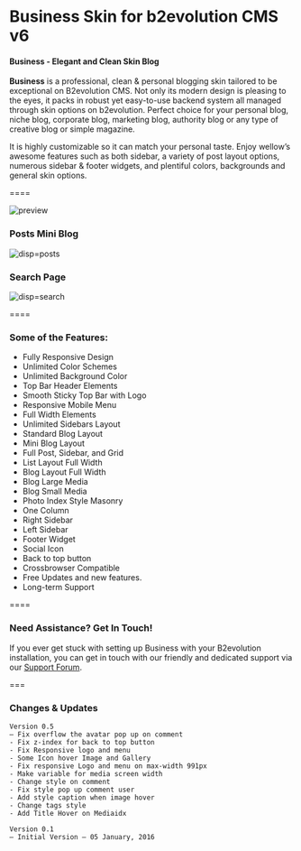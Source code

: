 # Business Skin for b2evolution CMS v6

#### Business - Elegant and Clean Skin Blog

**Business** is a professional, clean & personal blogging skin tailored to be exceptional on B2evolution CMS. Not only its modern design is pleasing to the eyes, it packs in robust yet easy-to-use backend system all managed through skin options on b2evolution. Perfect choice for your personal blog, niche blog, corporate blog, marketing blog, authority blog or any type of creative blog or simple magazine.

It is highly customizable so it can match your personal taste. Enjoy wellow’s awesome features such as both sidebar, a variety of post layout options, numerous sidebar & footer widgets, and plentiful colors, backgrounds and general skin options.

====

![preview](Preview.jpg)

### Posts Mini Blog

![disp=posts](posts_mini_blog.png)

### Search Page

![disp=search](search_page.png)

====

### Some of the Features:

- Fully Responsive Design
- Unlimited Color Schemes
- Unlimited Background Color
- Top Bar Header Elements
- Smooth Sticky Top Bar with Logo
- Responsive Mobile Menu
- Full Width Elements
- Unlimited Sidebars Layout
- Standard Blog Layout
- Mini Blog Layout
- Full Post, Sidebar, and Grid
- List Layout Full Width
- Blog Layout Full Width
- Blog Large Media
- Blog Small Media
- Photo Index Style Masonry
- One Column
- Right Sidebar
- Left Sidebar
- Footer Widget
- Social Icon
- Back to top button
- Crossbrowser Compatible
- Free Updates and new features.
- Long-term Support

====

### Need Assistance? Get In Touch!

If you ever get stuck with setting up Business with your B2evolution installation, you can get in touch with our friendly and dedicated support via our [Support Forum](http://forums.b2evolution.net/).

===

### Changes & Updates

```
Version 0.5
– Fix overflow the avatar pop up on comment
- Fix z-index for back to top button
- Fix Responsive logo and menu
- Some Icon hover Image and Gallery
- Fix responsive Logo and menu on max-width 991px
- Make variable for media screen width
- Change style on comment
- Fix style pop up comment user
- Add style caption when image hover
- Change tags style
- Add Title Hover on Mediaidx

Version 0.1
– Initial Version – 05 January, 2016
```
